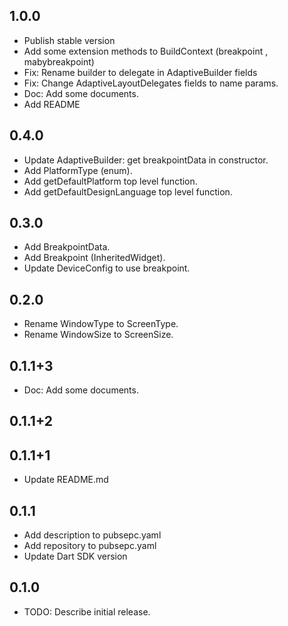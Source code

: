 ## 1.0.0

* Publish stable version
* Add some extension methods to BuildContext (breakpoint , mabybreakpoint)
* Fix: Rename builder to delegate in AdaptiveBuilder fields
* Fix: Change AdaptiveLayoutDelegates fields to name params.
* Doc: Add some documents.
* Add README

## 0.4.0

* Update AdaptiveBuilder: get breakpointData in constructor.
* Add PlatformType (enum).
* Add getDefaultPlatform top level function.
* Add getDefaultDesignLanguage top level function.

## 0.3.0

* Add BreakpointData.
* Add Breakpoint (InheritedWidget).
* Update DeviceConfig to use breakpoint.

## 0.2.0

* Rename WindowType to ScreenType.
* Rename WindowSize to ScreenSize.

## 0.1.1+3

* Doc: Add some documents.

## 0.1.1+2

## 0.1.1+1

* Update README.md

## 0.1.1

* Add description to pubsepc.yaml
* Add repository to pubsepc.yaml
* Update Dart SDK version 

## 0.1.0

* TODO: Describe initial release.

